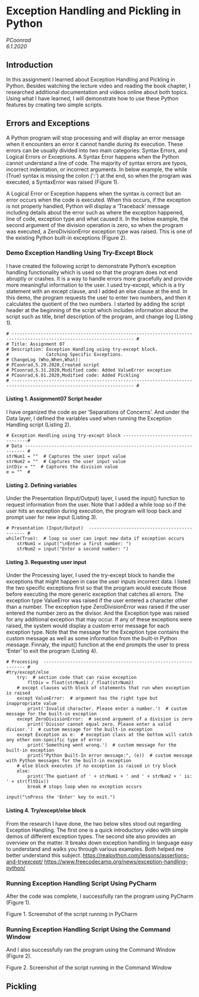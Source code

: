 # Exception Handling and Pickling in Python
*PCoonrad*  
*6.1.2020*

## Introduction
In this assignment I learned about Exception Handling and Pickling in Python. Besides watching the lecture video and reading the book chapter, I researched additional documentation and videos online about both topics. Using what I have learned, I will demonstrate how to use these Python features by creating two simple scripts.

## Errors and Exceptions
A Python program will stop processing and will display an error message when it encounters an error it cannot handle during its execution. These errors can be usually divided into two main categories: Syntax Errors, and Logical Errors or Exceptions.
A Syntax Error happens when the Python cannot understand a line of code. The majority of syntax errors are typos, incorrect indentation, or incorrect arguments.
In below example, the while (True) syntax is missing the colon (':') at the end, so when the program was executed, a SyntaxError was raised (Figure 1). 

A Logical Error or Exception happens when the syntax is correct but an error occurs when the code is executed. When this occurs, if the exception is not properly handled, Python will display a ‘Traceback’ message including details about the error such as where the exception happened, line of code, exception type and what caused it.
In the below example, the second argument of the division operation is zero, so when the program was executed, a ZeroDivisionError exception type was raised. This is one of the existing Python built-in exceptions (Figure 2).

### Demo Exception Handling Using Try-Except Block

I have created the following script to demonstrate Python’s exception handling functionality which is used so that the program does not end abruptly or crashes.  It is a way to handle errors more gracefully and provide more meaningful information to the user. I used try-except, which is a try statement with an except clause, and I added an else clause at the end.  In this demo, the program requests the user to enter two numbers, and then it calculates the quotient of the two numbers.
I started by adding the script header at the beginning of the script which includes information about the script such as title, brief description of the program, and change log (Listing 1).
```
# -------------------------------------------------------------------------------------------------------------------- #
# Title: Assignment 07
# Description: Exception Handling using try-except block.
#              Catching Specific Exceptions.
# ChangeLog (Who,When,What):
# PCoonrad,5.29.2020,Created script
# PCoonrad,5.31.2020,Modified code: Added ValueError exception
# PCoonrad,6.01.2020,Modified code: Added Pickling
# -------------------------------------------------------------------------------------------------------------------- #
```
#### Listing 1.  Assignment07 Script header

I have organized the code as per ‘Separations of Concerns’. And under the Data layer, I defined the variables used when running the Exception Handling script (Listing 2).
```
# Exception Handling using try-except block ----------------------------------#
# Data ---------------------------------------------------------------------- #
strNum1 = ""  # Captures the user input value
strNum2 = ""  # Captures the user input value
intDiv = ""  # Captures the division value
e = ""  #
```
#### Listing 2.  Defining variables

Under the Presentation (Input/Output) layer, I used the input() function to request information from the user. Note that I added a while loop so if the user hits an exception during execution, the program will loop back and prompt user for new input (Listing 3). 
```
# Presentation (Input/Output)  ---------------------------------------------- #
while(True):  # loop so user can input new data if exception occurs
    strNum1 = input("\nEnter a first number: ")
    strNum2 = input("Enter a second number: ")
```
#### Listing 3.  Requesting user input

Under the Processing layer, I used the try-except block to handle the exceptions that might happen in case the user inputs incorrect data. I listed the two specific exceptions first so that the program would execute those before executing the more generic exception that catches all errors. The exception type ValueError was raised if the user entered a character other than a number.  The exception type ZeroDivisionError was raised if the user entered the number zero as the divisor. And the Exception type was raised for any additional exception that may occur.  If any of these exceptions were raised, the system would display a custom error message for each exception type.  Note that the message for the Exception type contains the custom message as well as some information from the built-in Python message. Finnaly, the input() function at the end prompts the user to press ‘Enter’ to exit the program  (Listing 4). 
```
# Processing  --------------------------------------------------------------- #
#try/except/else
    try:  # section code that can raise exception
        fltDiv = float(strNum1) / float(strNum2)
    # except clauses with block of statements that run when exception is raised
    except ValueError:  # argument has the right type but inappropriate value
        print('Invalid character. Please enter a number.')  # custom message for the built-in exception
    except ZeroDivisionError:  # second argument of a division is zero
        print('Divisor cannot equal zero. Please enter a valid divisor.')  # custom message for the built-in exception
    except Exception as e:  # exception class at the bottom will catch any other non-specific type of error
        print('Something went wrong.')  # custom message for the built-in exception
        print("Python Built-In error message:", (e))  # custom message with Python messages for the built-in exception
    # else block executes if no exception is raised in try block
    else:
        print('The quotient of ' + strNum1 + ' and ' + strNum2 + ' is: ' + str(fltDiv))
        break # stops loop when no exception occurs

input("\nPress the 'Enter' key to exit.")
```
#### Listing 4.  Try/except/else block 

From the research I have done, the two below sites stood out regarding Exception Handling. The first one is a quick introductory video with simple demos of different exception types. The second site also provides an overview on the matter.  It breaks down exception handling in language easy to understand and walks you through various examples. Both helped me better understand this subject. 
https://realpython.com/lessons/assertions-and-tryexcept/
https://www.freecodecamp.org/news/exception-handling-python/

### Running Exception Handling Script Using PyCharm

After the code was complete, I successfully ran the program using PyCharm (Figure 1).

 
Figure 1.  Screenshot of the script running in PyCharm

### Running Exception Handling Script Using the Command Window

And I also successfully ran the program using the Command Window (Figure 2).

 
Figure 2. Screenshot of the script running in the Command Window

## Pickling 
